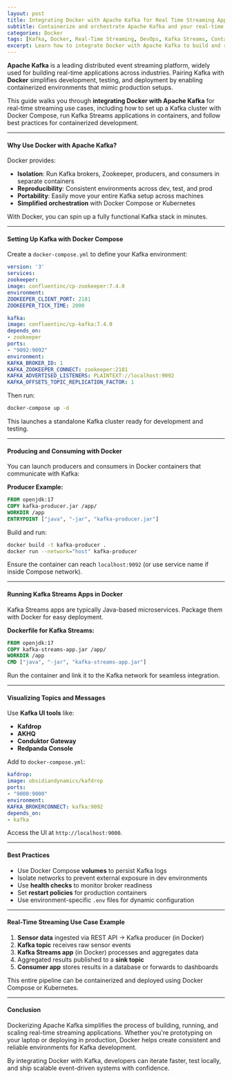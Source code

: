 ```yaml
---
layout: post
title: Integrating Docker with Apache Kafka for Real Time Streaming Applications
subtitle: Containerize and orchestrate Apache Kafka and your real-time applications using Docker and Docker Compose
categories: Docker
tags: [Kafka, Docker, Real-Time Streaming, DevOps, Kafka Streams, Containers, Event-Driven]
excerpt: Learn how to integrate Docker with Apache Kafka to build and run real-time streaming applications. Explore containerization, Docker Compose setups, and best practices for Kafka development and deployment.
---
```

**Apache Kafka** is a leading distributed event streaming platform, widely used for building real-time applications across industries. Pairing Kafka with **Docker** simplifies development, testing, and deployment by enabling containerized environments that mimic production setups.

This guide walks you through **integrating Docker with Apache Kafka** for real-time streaming use cases, including how to set up a Kafka cluster with Docker Compose, run Kafka Streams applications in containers, and follow best practices for containerized development.

---

#### Why Use Docker with Apache Kafka?

Docker provides:

- **Isolation**: Run Kafka brokers, Zookeeper, producers, and consumers in separate containers
- **Reproducibility**: Consistent environments across dev, test, and prod
- **Portability**: Easily move your entire Kafka setup across machines
- **Simplified orchestration** with Docker Compose or Kubernetes

With Docker, you can spin up a fully functional Kafka stack in minutes.

---

#### Setting Up Kafka with Docker Compose

Create a `docker-compose.yml` to define your Kafka environment:

```yml
version: '3'
services:
zookeeper:
image: confluentinc/cp-zookeeper:7.4.0
environment:
ZOOKEEPER_CLIENT_PORT: 2181
ZOOKEEPER_TICK_TIME: 2000

kafka:
image: confluentinc/cp-kafka:7.4.0
depends_on:
- zookeeper
ports:
- "9092:9092"
environment:
KAFKA_BROKER_ID: 1
KAFKA_ZOOKEEPER_CONNECT: zookeeper:2181
KAFKA_ADVERTISED_LISTENERS: PLAINTEXT://localhost:9092
KAFKA_OFFSETS_TOPIC_REPLICATION_FACTOR: 1
```

Then run:

```bash
docker-compose up -d
```

This launches a standalone Kafka cluster ready for development and testing.

---

#### Producing and Consuming with Docker

You can launch producers and consumers in Docker containers that communicate with Kafka:

**Producer Example:**

```dockerfile
FROM openjdk:17
COPY kafka-producer.jar /app/
WORKDIR /app
ENTRYPOINT ["java", "-jar", "kafka-producer.jar"]
```

Build and run:

```bash
docker build -t kafka-producer .
docker run --network="host" kafka-producer
```

Ensure the container can reach `localhost:9092` (or use service name if inside Compose network).

---

#### Running Kafka Streams Apps in Docker

Kafka Streams apps are typically Java-based microservices. Package them with Docker for easy deployment.

**Dockerfile for Kafka Streams:**

```dockerfile
FROM openjdk:17
COPY kafka-streams-app.jar /app/
WORKDIR /app
CMD ["java", "-jar", "kafka-streams-app.jar"]
```

Run the container and link it to the Kafka network for seamless integration.

---

#### Visualizing Topics and Messages

Use **Kafka UI tools** like:

- **Kafdrop**
- **AKHQ**
- **Conduktor Gateway**
- **Redpanda Console**

Add to `docker-compose.yml`:

```yml
kafdrop:
image: obsidiandynamics/kafdrop
ports:
- "9000:9000"
environment:
KAFKA_BROKERCONNECT: kafka:9092
depends_on:
- kafka
```

Access the UI at `http://localhost:9000`.

---

#### Best Practices

- Use Docker Compose **volumes** to persist Kafka logs
- Isolate networks to prevent external exposure in dev environments
- Use **health checks** to monitor broker readiness
- Set **restart policies** for production containers
- Use environment-specific `.env` files for dynamic configuration

---

#### Real-Time Streaming Use Case Example

1. **Sensor data** ingested via REST API → Kafka producer (in Docker)
2. **Kafka topic** receives raw sensor events
3. **Kafka Streams app** (in Docker) processes and aggregates data
4. Aggregated results published to a **sink topic**
5. **Consumer app** stores results in a database or forwards to dashboards

This entire pipeline can be containerized and deployed using Docker Compose or Kubernetes.

---

#### Conclusion

Dockerizing Apache Kafka simplifies the process of building, running, and scaling real-time streaming applications. Whether you're prototyping on your laptop or deploying in production, Docker helps create consistent and reliable environments for Kafka development.

By integrating Docker with Kafka, developers can iterate faster, test locally, and ship scalable event-driven systems with confidence.
